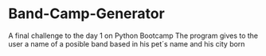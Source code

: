# Band-Camp-Generator
A final challenge to the day 1 on Python Bootcamp
The program gives to the user a name of a posible band based in his pet´s name and his city born
